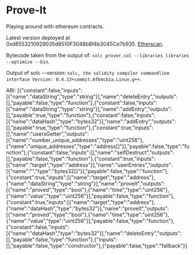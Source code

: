 # Prove-It
Playing around with ethereum contracts.

Latest version deployed at 0xd8553210929035d8510F3048bBf4b3045Ce7b935. [Etherscan](https://etherscan.io/address/0xd8553210929035d8510f3048bbf4b3045ce7b935).

Bytecode taken from the output of: ```solc prover.sol --libraries libraries --optimize --bin```. 

Output of solc --version: ```solc, the solidity compiler commandline interface
Version: 0.4.13+commit.0fb4cb1a.Linux.g++```.

ABI: [{"constant":false,"inputs":[{"name":"dataString","type":"string"}],"name":"deleteEntry","outputs":[],"payable":false,"type":"function"},{"constant":false,"inputs":[{"name":"dataString","type":"string"}],"name":"addEntry","outputs":[],"payable":true,"type":"function"},{"constant":false,"inputs":[{"name":"dataHash","type":"bytes32"}],"name":"addEntry","outputs":[],"payable":true,"type":"function"},{"constant":true,"inputs":[],"name":"usersGetter","outputs":[{"name":"number_unique_addresses","type":"uint256"},{"name":"unique_addresses","type":"address[]"}],"payable":false,"type":"function"},{"constant":false,"inputs":[],"name":"selfDestruct","outputs":[],"payable":false,"type":"function"},{"constant":true,"inputs":[{"name":"target","type":"address"}],"name":"userEntries","outputs":[{"name":"","type":"bytes32[]"}],"payable":false,"type":"function"},{"constant":true,"inputs":[{"name":"target","type":"address"},{"name":"dataString","type":"string"}],"name":"proveIt","outputs":[{"name":"proved","type":"bool"},{"name":"time","type":"uint256"},{"name":"value","type":"uint256"}],"payable":false,"type":"function"},{"constant":true,"inputs":[{"name":"target","type":"address"},{"name":"dataHash","type":"bytes32"}],"name":"proveIt","outputs":[{"name":"proved","type":"bool"},{"name":"time","type":"uint256"},{"name":"value","type":"uint256"}],"payable":false,"type":"function"},{"constant":false,"inputs":[{"name":"dataHash","type":"bytes32"}],"name":"deleteEntry","outputs":[],"payable":false,"type":"function"},{"inputs":[],"payable":false,"type":"constructor"},{"payable":false,"type":"fallback"}]

